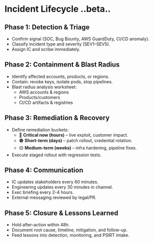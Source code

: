 # Incident Lifecycle ..beta..

## Phase 1: Detection & Triage
- Confirm signal (SOC, Bug Bounty, AWS GuardDuty, CI/CD anomaly).
- Classify incident type and severity (SEV1–SEV5).
- Assign IC and scribe immediately.

## Phase 2: Containment & Blast Radius
- Identify affected accounts, products, or regions.
- Contain: revoke keys, isolate pods, stop pipelines.
- Blast radius analysis worksheet:
  - AWS accounts & regions
  - Products/customers
  - CI/CD artifacts & registries

## Phase 3: Remediation & Recovery
- Define remediation buckets:
  - 🔴 **Critical now (hours)** – live exploit, customer impact.
  - 🟠 **Short-term (days)** – patch rollout, credential rotation.
  - 🟡 **Medium-term (weeks)** – infra hardening, pipeline fixes.
- Execute staged rollout with regression tests.

## Phase 4: Communication
- IC updates stakeholders every 60 minutes.
- Engineering updates every 30 minutes in channel.
- Exec briefing every 2–4 hours.
- External messaging reviewed by legal/PR.

## Phase 5: Closure & Lessons Learned
- Hold after-action within 48h.
- Document root cause, timeline, mitigation, and follow-up.
- Feed lessons into detection, monitoring, and PSIRT intake.

##
##
